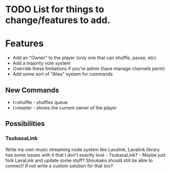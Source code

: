 # TODO List for things to change/features to add.

# Features
* Add an "Owner" to the player (only one that can shuffle, pause, etc).
* Add a majority vote system
* Override these limitations if you're admin (have manage channels perm)
* Add some sort of "Alias" system for commands
## New Commands
* t>shuffle - shuffles queue
* t>master - shows the current owner of the player
## Possibilities
### TsubasaLink
Write my own music streaming node system like Lavalink, Lavalink library has some issues with it that I don't exactly love - TsubasaLink? - Maybe just fork LavaLink and update some stuff? Shoukaku should still be able to connect! If not write a custom solution for that too?